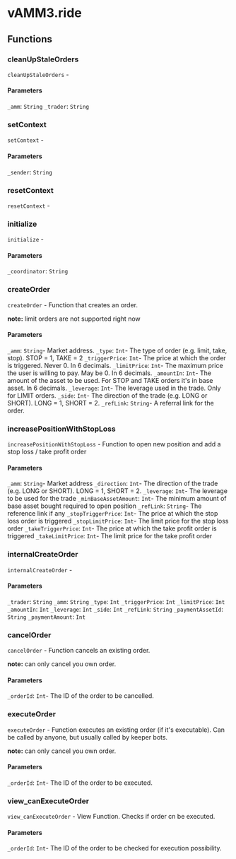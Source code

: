 # vAMM3.ride

## Functions

### cleanUpStaleOrders

`cleanUpStaleOrders` -

#### Parameters

`_amm`: `String`
`_trader`: `String`

### setContext

`setContext` -

#### Parameters

`_sender`: `String`

### resetContext

`resetContext` -

### initialize

`initialize` -

#### Parameters

`_coordinator`: `String`

### createOrder

`createOrder` - Function that creates an order.

**note:** limit orders are not supported right now

#### Parameters

`_amm`: `String`- Market address.
`_type`: `Int`- The type of order (e.g. limit, take, stop). STOP = 1, TAKE = 2
`_triggerPrice`: `Int`- The price at which the order is triggered. Never 0. In 6 decimals.
`_limitPrice`: `Int`- The maximum price the user is willing to pay. May be 0. In 6 decimals.
`_amountIn`: `Int`- The amount of the asset to be used. For STOP and TAKE orders it's in base asset. In 6 decimals.
`_leverage`: `Int`- The leverage used in the trade. Only for LIMIT orders.
`_side`: `Int`- The direction of the trade (e.g. LONG or SHORT). LONG = 1, SHORT = 2.
`_refLink`: `String`- A referral link for the order.

### increasePositionWithStopLoss

`increasePositionWithStopLoss` - Function to open new position and add a stop loss / take profit order

#### Parameters

`_amm`: `String`- Market address
`_direction`: `Int`- The direction of the trade (e.g. LONG or SHORT). LONG = 1, SHORT = 2.
`_leverage`: `Int`- The leverage to be used for the trade
`_minBaseAssetAmount`: `Int`- The minimum amount of base asset bought required to open position
`_refLink`: `String`- The reference link if any
`_stopTriggerPrice`: `Int`- The price at which the stop loss order is triggered
`_stopLimitPrice`: `Int`- The limit price for the stop loss order
`_takeTriggerPrice`: `Int`- The price at which the take profit order is triggered
`_takeLimitPrice`: `Int`- The limit price for the take profit order

### internalCreateOrder

`internalCreateOrder` -

#### Parameters

`_trader`: `String`
`_amm`: `String`
`_type`: `Int`
`_triggerPrice`: `Int`
`_limitPrice`: `Int`
`_amountIn`: `Int`
`_leverage`: `Int`
`_side`: `Int`
`_refLink`: `String`
`_paymentAssetId`: `String`
`_paymentAmount`: `Int`

### cancelOrder

`cancelOrder` - Function cancels an existing order.

**note:** can only cancel you own order.

#### Parameters

`_orderId`: `Int`- The ID of the order to be cancelled.

### executeOrder

`executeOrder` - Function executes an existing order (if it's executable). Can be called by anyone, but usually called by keeper bots.

**note:** can only cancel you own order.

#### Parameters

`_orderId`: `Int`- The ID of the order to be executed.

### view_canExecuteOrder

`view_canExecuteOrder` - View Function. Checks if order cn be executed.

#### Parameters

`_orderId`: `Int`- The ID of the order to be checked for execution possibility.
